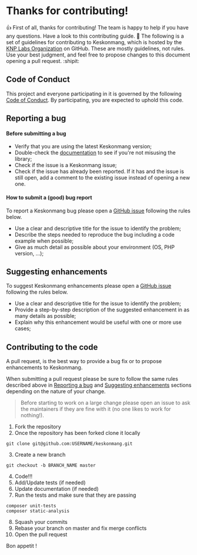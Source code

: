 
# Thanks for contributing!

:+1: First of all, thanks for contributing! The team is happy to help if you
have any questions. Have a look to this contributing guide. :feet:
The following is a set of guidelines for contributing to Keskonmang, which is hosted
by the [KNP Labs Organization](https://github.com/KnpLabs) on GitHub. These are
mostly guidelines, not rules. Use your best judgment, and feel free to propose
changes to this document opening a pull request. :shipit:

## Code of Conduct

This project and everyone participating in it is governed by the following
[Code of Conduct](https://github.com/KnpLabs/keskonmang/blob/master/CODE_OF_CONDUCT.md).
By participating, you are expected to uphold this code.

## Reporting a bug

#### Before submitting a bug
- Verify that you are using the latest Keskonmang version;
- Double-check the [documentation](https://github.com/KnpLabs/keskonmang/blob/master/README.md) to see if you're not misusing the library;
- Check if the issue is a Keskonmang issue;
- Check if the issue has already been reported. If it has and the issue is still open, add a comment to the existing issue instead of opening a new one.

#### How to submit a (good) bug report
To report a Keskonmang bug please open a [GitHub issue](https://github.com/KnpLabs/keskonmang/issues) following the rules below.

- Use a clear and descriptive title for the issue to identify the problem;
- Describe the steps needed to reproduce the bug including a code example when
possible;
- Give as much detail as possible about your environment (OS, PHP version, ...);

## Suggesting enhancements

To suggest Keskonmang enhancements please open a [GitHub issue](https://github.com/KnpLabs/keskonmang/issues) following the rules below.

- Use a clear and descriptive title for the issue to identify the problem;
- Provide a step-by-step description of the suggested enhancement in as many details as possible;
- Explain why this enhancement would be useful with one or more use cases;

## Contributing to the code

A pull request, is the best way to provide a bug fix or to propose enhancements to Keskonmang.

When submitting a pull request please be sure to follow the same rules described above in [Reporting a bug](#reporting-a-bug) and [Suggesting enhancements](suggesting-enhancements)
sections depending on the nature of your change.

> Before starting to work on a large change please open an issue to ask the maintainers if they are fine with it (no one likes to work for nothing!).

1. Fork the repository
2. Once the repository has been forked clone it locally
```
git clone git@github.com:USERNAME/keskonmang.git
```
3. Create a new branch
```
git checkout -b BRANCH_NAME master
```
4. Code!!!
5. Add/Update tests (if needed)
6. Update documentation (if needed)
7. Run the tests and make sure that they are passing
```
composer unit-tests
composer static-analysis
```
8. Squash your commits
9. Rebase your branch on master and fix merge conflicts
10. Open the pull request

Bon appetit ! 
